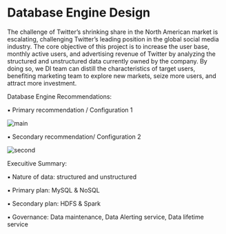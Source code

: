 # Database Engine Design

The challenge of Twitter’s shrinking share in the North American market is escalating, challenging Twitter’s leading position in the global social media industry. The core objective of this project is to increase the user base, monthly active users, and advertising revenue of Twitter by analyzing the structured and unstructured data currently owned by the company. By doing so, we DI team can distill the characteristics of target users, benefiting marketing team to explore new markets, seize more users, and attract more investment. 

Database Engine Recommendations:

▪ Primary recommendation / Configuration 1 

![main](https://user-images.githubusercontent.com/34041602/61651475-2eecd400-ac73-11e9-9861-59e00497b50d.PNG)

▪ Secondary recommendation/ Configuration 2 

![second](https://user-images.githubusercontent.com/34041602/61651538-4d52cf80-ac73-11e9-9c28-d1831a5aacf8.PNG)

Execuitive Summary: 

▪ Nature of data: structured and unstructured

▪ Primary plan: MySQL & NoSQL

▪ Secondary plan:  HDFS & Spark

▪ Governance: Data maintenance, Data Alerting service, Data lifetime service

